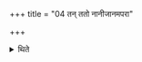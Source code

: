 +++
title = "04 तन् ततो नानीजानमपरा"

+++

<details><summary>थिते</summary>

4. The next Phālguna full moon day should not pass him who has not performed a Soma-sacrifice.  


[^1]: Cp. ŚB II.6.3.11-12.
</details>
